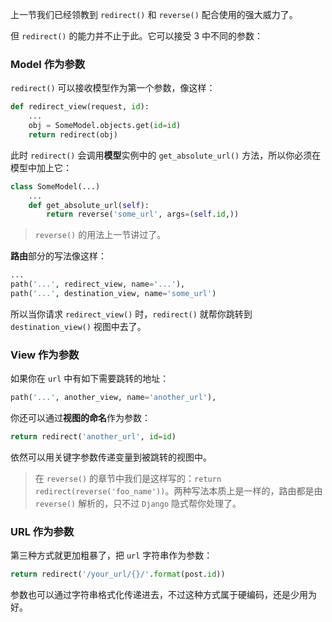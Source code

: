 上一节我们已经领教到 `redirect()` 和 `reverse()` 配合使用的强大威力了。

但 `redirect()` 的能力并不止于此。它可以接受 3 中不同的参数：

### Model 作为参数

`redirect()` 可以接收模型作为第一个参数，像这样：

```python
def redirect_view(request, id):
    ...
    obj = SomeModel.objects.get(id=id)
    return redirect(obj)
```

此时 `redirect()` 会调用**模型**实例中的 `get_absolute_url()` 方法，所以你必须在模型中加上它：

```python
class SomeModel(...)
    ...
    def get_absolute_url(self):
        return reverse('some_url', args=(self.id,))
```

> `reverse()` 的用法上一节讲过了。

**路由**部分的写法像这样：

```python
...
path('...', redirect_view, name='...'),
path('...', destination_view, name='some_url')
```

所以当你请求 `redirect_view()` 时，`redirect()` 就帮你跳转到 `destination_view()` 视图中去了。

### View 作为参数

如果你在 `url` 中有如下需要跳转的地址：

```python
path('...', another_view, name='another_url'),
```

你还可以通过**视图的命名**作为参数：

```python
return redirect('another_url', id=id)
```

依然可以用关键字参数传递变量到被跳转的视图中。

> 在 `reverse()` 的章节中我们是这样写的：`return redirect(reverse('foo_name'))`。两种写法本质上是一样的，路由都是由 `reverse()` 解析的，只不过 `Django` 隐式帮你处理了。

### URL 作为参数

第三种方式就更加粗暴了，把 `url` 字符串作为参数：

```python
return redirect('/your_url/{}/'.format(post.id))
```

参数也可以通过字符串格式化传递进去，不过这种方式属于硬编码，还是少用为好。